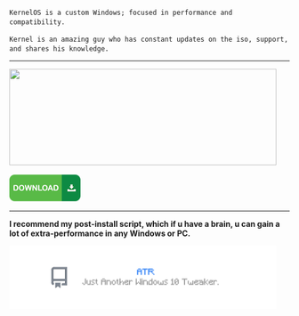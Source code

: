 `KernelOS is a custom Windows; focused in performance and compatibility.`

`Kernel is an amazing guy who has constant updates on the iso, support, and shares his knowledge.`

---

<img src="https://github.com/gzmatte/trash/assets/117684932/fc066ab3-caa8-496b-9b5c-531efe065082" width="480" height="173">

[<img src="https://github.com/gzmatte/trash/blob/main/48wx.png">](https://discord.gg/kernelos)
</br> 

---

**I recommend my post-install script, which if u have a brain, u can gain a lot of extra-performance in any Windows or PC.**

[<img src="https://github.com/gzmatte/trash/blob/main/0ATR.png" width="480" height="113">](https://github.com/gzmatte/ATR)
